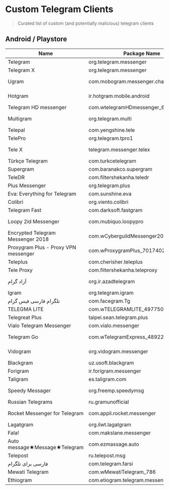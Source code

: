 # Custom Telegram Clients

> Curated list of custom (and potentially malicious) telegram clients 

## Android / Playstore

Name            | Package Name           | Publisher           | Status 
----------------|------------------------|---------------------|-----------------
Telegram | org.telegram.messenger | Telegram LLC | ✅ Trusted
Telegram X | org.telegram.messenger | Telegram LLC | ✅ Trusted
Ugram | com.mobogram.messenger.chat | andnetappsdev | ☠ Malicious
Hotgram | ir.hotgram.mobile.android | Smart Land Solution | ☠ Malicious
Telegram HD messenger | com.wtelegramHDmessenger_6964882 | ussef art |
Multigram | org.telegram.multi | Telegram Multi Studio |
Telepal | com.yengshine.tele | yengshine |
TelePro | org.telegram.tpro1 | developers pro |
Tele X | telegram.messenger.telex | Green intelligence |
Türkçe Telegram | com.turkcetelegram | KEREMSOFT |
Supergram | com.baranakco.supergram | BaranakCo | 
TeleDR | com.filtershekanha.teledr | Filtershekanha |
Plus Messenger | org.telegram.plus | rafalense | 
Eva: Everything for Telegram | com.sunshine.eva | Sunshine Apps
Colibri | org.viento.colibri | Viento
Telegram Fast | com.darksoft.fastgram | Dark Dev 
Loopy 2id Messenger | com.mubiquo.loopypro | MUBIQUO APPS, SL
Encrypted Telegram Messenger 2018 | com.wCyberguildMessenger2018_5443393 | hondymondy
Proxygram Plus - Proxy VPN messenger | com.wProxygramPlus_7017402 | LazyFire
Teleplus | com.cherisher.teleplus | cherisher
Tele Proxy | com.filtershekanha.teleproxy | Filtershekanha
آزاد گرام | org.ir.azadtelegram | Mohammad Bakio
Igram | org.telegram.igram | igram
تلگرام فارسی فیس گرام‎ | com.facegram.Tg | DelRoid
TELEGMA LITE | com.wTELEGRAMLITE_4977507 | Tinkoff Bank
Telegreat Plus | taipei.sean.telegram.plus | Sean Wei
Vialo Telegram Messenger | com.vialo.messenger | Vialo
Telegram Go | com.wTelegramExpress_4892231 | Nester Apps Corp.
Vidogram | org.vidogram.messenger | Vidogram Messenger
Blackgram | uz.usoft.blackgram | Umbrella Soft
Forigram | ir.forigram.messenger | VA24
Taligram | es.taligram.com | Josapps
Speedy Messager | org.freemp.speedymsg | Vladislav Nepoznaniy
Russian Telegrams | ru.gramunofficial | Bounnex
Rocket Messenger for Telegram | com.appli.rocket.messenger | AppLi, Saif Samir
Lagatgram | org.ilwt.lagatgram | tsubus
Fala! | com.makslane.messenger | makslane
Auto message★Message★Telegram | com.ezmassage.auto | Lee Youngsu | Spamming tool
Telepost | ru.telepost.msg | TelegrApp
فارسی برای تلگرام  | com.telegram.farsi | KEREMSOFT
Mewati Telegram | com.wMewatiTelegram_786 | NishuTech Inc
Ethiogram | com.etiogram.telegram.messenger.chat | andnetappsdev
